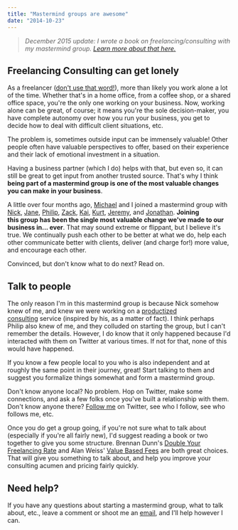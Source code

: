 ```yaml
---
title: "Mastermind groups are awesome"
date: "2014-10-23"
---
```


> _December 2015 update: I wrote a book on freelancing/consulting with my mastermind group. [Learn more about that here.](http://travisnorthcutt.com/buy-our-book/)_

## Freelancing Consulting can get lonely

As a freelancer ([don't use that word!](http://travisnorthcutt.com/dont-call-yourself-a-freelancer/ "Don’t call yourself a freelancer")), more than likely you work alone a lot of the time. Whether that's in a home office, from a coffee shop, or a shared office space, you're the only one working on your business. Now, working alone can be great, of course; it means you're the sole decision-maker, you have complete autonomy over how you run your business, you get to decide how to deal with difficult client situations, etc.

The problem is, sometimes outside input can be immensely valuable! Other people often have valuable perspectives to offer, based on their experience and their lack of emotional investment in a situation.

Having a business partner (which I do) helps with that, but even so, it can still be great to get input from another trusted source. That's why I think **being part of a mastermind group is one of the most valuable changes you can make in your business**.

A little over four months ago, [Michael](http://elsteele.com "Michael's site") and I joined a mastermind group with [Nick](http://nickd.org), [Jane](http://uibreakfast.com/), [Philip](http://philipmorgan.consulting/), [Zack](http://zackgilbert.com/), [Kai](http://kaidavis.com/), [Kurt](http://ethercycle.com/), [Jeremy](http://www.octolabs.com/pages/about/), and [Jonathan](https://jonathanstark.com/). **Joining this group has been the single most valuable change we've made to our business in... ever**. That may sound extreme or flippant, but I believe it's true. We continually push each other to be better at what we do, help each other communicate better with clients, deliver (and charge for!) more value, and encourage each other.

Convinced, but don't know what to do next? Read on.

## Talk to people

The only reason I'm in this mastermind group is because Nick somehow knew of me, and knew we were working on a [productized consulting](http://brightagency.net/black-light "Conversion optimization service") service (inspired by his, as a matter of fact). I think perhaps Philip also knew of me, and they colluded on starting the group, but I can't remember the details. However, I do know that it only happened because I'd interacted with them on Twitter at various times. If not for that, none of this would have happened.

If you know a few people local to you who is also independent and at roughly the same point in their journey, great! Start talking to them and suggest you formalize things somewhat and form a mastermind group.

Don't know anyone local? No problem. Hop on Twitter, make some connections, and ask a few folks once you've built a relationship with them. Don't know anyone there? [Follow me](http://twitter.com/tnorthcutt) on Twitter, see who I follow, see who follows me, etc.

Once you do get a group going, if you're not sure what to talk about (especially if you're all fairly new), I'd suggest reading a book or two together to give you some structure. Brennan Dunn's [Double Your Freelancing Rate](http://doubleyourfreelancing.com/rate/) and Alan Weiss' [Value Based Fees](http://smile.amazon.com/Value-Based-Fees-Charge-Youre-Worth/dp/0470275847?sa-no-redirect=1) are both great choices. That will give you something to talk about, and help you improve your consulting acumen and pricing fairly quickly.

## Need help?

If you have any questions about starting a mastermind group, what to talk about, etc., leave a comment or shoot me an [email](mailto:travis@travisnorthcutt.com), and I'll help however I can.
